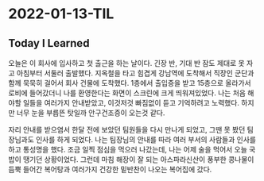 # 2022-01-13-TIL

## Today I Learned

오늘은 이 회사에 입사하고 첫 출근을 하는 날이다. 긴장 반, 기대 반 잠도 제대로 못 자고 아침부터 서둘러 출발했다. 지옥철을 타고 힘겹게 강남역에 도착해서 직장인 군단과 함께 묵묵히 걸어서 회사 건물에 도착했다. 1층에서 출입증을 받고 15층으로 올라가서 로비에 들어갔더니 나를 환영한다는 화면이 스크린에 크게 띄워져있었다. 나는 처음 해야할 일들을 여러가지 안내받았고, 이것저것 빠짐없이 듣고 기억하려고 노력했다. 하지만 너무 눈을 부릅뜬 탓일까 안구건조증이 오는것 같다.

자리 안내를 받으염서 한달 전에 보았던 팀원들을 다시 만나게 되었고, 그땐 못 봤던 팀장님과도 인사를 하게 되었다. 나는 팀장님의 안내를 따라 여러 부서의 사람들과 인사를 하고 통성명을 했다. 조금 일찍 점심을 먹으러 나갔는데, 나는 어제 술을 먹어서 오늘 국밥이 땡기던 상황이었다. 그런데 마침 해장이 잘 되는 아스파라신산이 풍부한 콩나물이 듬뿍 들어간 복어탕과 여러가지 건강한 밑반찬이 나오는 복어집에 갔다.
